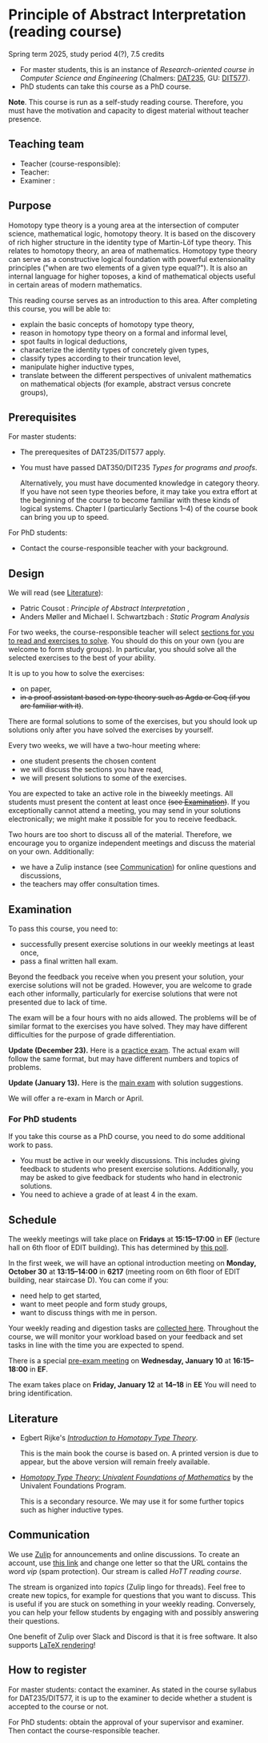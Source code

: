 # Principle of Abstract Interpretation (reading course)

Spring term 2025, study period 4(?), 7.5 credits

* For master students, this is an instance of *Research-oriented course in Computer Science and Engineering* (Chalmers: [DAT235](https://www.student.chalmers.se/sp/course?course_id=36287), GU: [DIT577](https://kursplaner.gu.se/pdf/kurs/en/DIT577)).
* PhD students can take this course as a PhD course.

**Note**.
This course is run as a self-study reading course.
Therefore, you must have the motivation and capacity to digest material without teacher presence.

## Teaching team

* Teacher (course-responsible): 
* Teacher: 
* Examiner : 

## Purpose

Homotopy type theory is a young area at the intersection of computer science, mathematical logic, homotopy theory.
It is based on the discovery of rich higher structure in the identity type of Martin-Löf type theory.
This relates to homotopy theory, an area of mathematics.
Homotopy type theory can serve as a constructive logical foundation with powerful extensionality principles ("when are two elements of a given type equal?").
It is also an internal language for higher toposes, a kind of mathematical objects useful in certain areas of modern mathematics.

This reading course serves as an introduction to this area.
After completing this course, you will be able to:

* explain the basic concepts of homotopy type theory,
* reason in homotopy type theory on a formal and informal level,
* spot faults in logical deductions,
* characterize the identity types of concretely given types,
* classify types according to their truncation level,
* manipulate higher inductive types,
* translate between the different perspectives of univalent mathematics on mathematical objects (for example, abstract versus concrete groups),

## Prerequisites

For master students:
* The prerequesites of DAT235/DIT577 apply.
* You must have passed DAT350/DIT235 *Types for programs and proofs*.

  Alternatively, you must have documented knowledge in category theory.
  If you have not seen type theories before, it may take you extra effort at the beginning of the course to become familiar with these kinds of logical systems.
  Chapter I (particularly Sections 1–4) of the course book can bring you up to speed.

For PhD students:
* Contact the course-responsible teacher with your background.

## Design

We will read (see [Literature](#literature)):
* Patric Cousot : *Principle of Abstract Interpretation* ,
* Anders Møller and Michael I. Schwartzbach : *Static Program Analysis*  

For two weeks, the course-responsible teacher will select [sections for you to read and exercises to solve](schedule.md).
You should do this on your own (you are welcome to form study groups).
In particular, you should solve all the selected exercises to the best of your ability.

It is up to you how to solve the exercises:
* on paper,
* ~~in a proof assistant based on type theory such as Agda or Coq (if you are familiar with it)~~.

There are formal solutions to some of the exercises, but you should look up solutions only after you have solved the exercises by yourself.

Every two weeks, we will have a two-hour meeting where:
* one student presents the chosen content
* we will discuss the sections you have read,
* we will present solutions to some of the exercises.

You are expected to take an active role in the biweekly meetings.
All students must present the content at least once ~~(see [Examination](#examination))~~.
If you exceptionally cannot attend a meeting, you may send in your solutions electronically; we might make it possible for you to receive feedback.

Two hours are too short to discuss all of the material.
Therefore, we encourage you to organize independent meetings and discuss the material on your own.
Additionally:
* we have a Zulip instance (see [Communication](#communication)) for online questions and discussions,
* the teachers may offer consultation times.

## Examination

To pass this course, you need to:
* successfully present exercise solutions in our weekly meetings at least once,
* pass a final written hall exam.

Beyond the feedback you receive when you present your solution, your exercise solutions will not be graded.
However, you are welcome to grade each other informally, particularly for exercise solutions that were not presented due to lack of time.

The exam will be a four hours with no aids allowed.
The problems will be of similar format to the exercises you have solved.
They may have different difficulties for the purpose of grade differentiation.

**Update (December 23).**
Here is a [practice exam](exams/practice/).
The actual exam will follow the same format, but may have different numbers and topics of problems.

**Update (January 13).**
Here is the [main exam](exams/main/) with solution suggestions.

We will offer a re-exam in March or April.

### For PhD students

If you take this course as a PhD course, you need to do some additional work to pass.
* You must be active in our weekly discussions.
  This includes giving feedback to students who present exercise solutions.
  Additionally, you may be asked to give feedback for students who hand in electronic solutions.
* You need to achieve a grade of at least 4 in the exam.

## Schedule

The weekly meetings will take place on **Fridays** at **15:15–17:00** in **EF** (lecture hall on 6th floor of EDIT building).
This has determined by [this poll](https://choodle.portal.chalmers.se/YZVDfAyYLAyTXKVW).

In the first week, we will have an optional introduction meeting on **Monday, October 30** at **13:15–14:00** in **6217** (meeting room on 6th floor of EDIT building, near staircase D).
You can come if you:
* need help to get started,
* want to meet people and form study groups,
* want to discuss things with me in person.

Your weekly reading and digestion tasks are [collected here](schedule.md).
Throughout the course, we will monitor your workload based on your feedback and set tasks in line with the time you are expected to spend.

There is a special [pre-exam meeting](schedule.md#special-pre-exam-meeting) on **Wednesday, January 10** at **16:15–18:00** in **EF**.

The exam takes place on **Friday, January 12** at **14–18** in **EE**
You will need to bring identification.

## Literature

* Egbert Rijke's [*Introduction to Homotopy Type Theory*](https://arxiv.org/abs/2212.11082).

  This is the main book the course is based on.
  A printed version is due to appear, but the above version will remain freely available.

* [*Homotopy Type Theory: Univalent Foundations of Mathematics*](https://homotopytypetheory.org/book/) by the Univalent Foundations Program.

  This is a secondary resource.
  We may use it for some further topics such as higher inductive types.

## Communication

We use [Zulip](https://lot.zulipchat.com/#narrow/stream/407220-HoTT-reading-course) for announcements and online discussions.
To create an account, use [this link](https://lot.zulipchat.com/join/tipdqgohyzsxnmxziqumen3q/) and change one letter so that the URL contains the word *vip* (spam protection).
Our stream is called *HoTT reading course*.

The stream is organized into *topics* (Zulip lingo for threads).
Feel free to create new topics, for example for questions that you want to discuss.
This is useful if you are stuck on something in your weekly reading.
Conversely, you can help your fellow students by engaging with and possibly answering their questions.

One benefit of Zulip over Slack and Discord is that it is free software.
It also supports [LaTeX rendering](https://zulip.com/help/latex)!

## How to register

For master students: contact the examiner.
As stated in the course syllabus for DAT235/DIT577, it is up to the examiner to decide whether a student is accepted to the course or not.

For PhD students: obtain the approval of your supervisor and examiner.
Then contact the course-responsible teacher.


